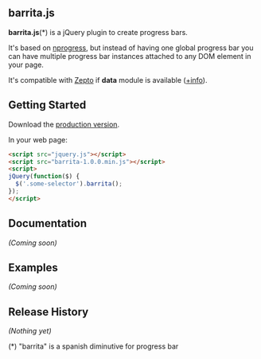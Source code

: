 ## barrita.js

__barrita.js__(*) is a jQuery plugin to create progress bars. 

It's based on [nprogress](https://github.com/rstacruz/nprogress), but instead of having one global progress bar you can have multiple progress bar instances attached to any DOM element in your page.

It's compatible with [Zepto](http://zeptojs.com/) if **data** module is available ([+info](https://github.com/madrobby/zepto#readmeinfo)).

## Getting Started
Download the [production version][prod].

[prod]: https://raw.github.com/davidfq/barrita.js/master/barrita-1.2.0.min.js

In your web page:

```html
<script src="jquery.js"></script>
<script src="barrita-1.0.0.min.js"></script>
<script>
jQuery(function($) {
  $('.some-selector').barrita();
});
</script>
```

## Documentation
_(Coming soon)_

## Examples
_(Coming soon)_

## Release History
_(Nothing yet)_


(*) "barrita" is a spanish diminutive for progress bar